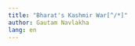 ```yaml
---
title: "Bharat's Kashmir War[^/*]"
author: Gautam Navlakha
lang: en
---
```


[^/*]: This article owes a lot to far too many people
with whom I share common concerns and
dreams. But mention must be made of some.
Ishtiaq prompted my curiosity. Dipankar,
Sumanto and Tapan have patiently borne very
many of my confused and monologic exercises
and encouraged me most. Chou not only read
through the manuscript but helped with the
programming and along with others made the
most useful suggestions. Probir and Raghu provided
the nuance. And Venugopal was most
patient with my at times intolerable demands.
Through it all Ingrid helped set the deadline.
To all my very best thanks. However, the
responsibility for the arguments and their arranged
order, in all their shortcomings, remain
mine.

